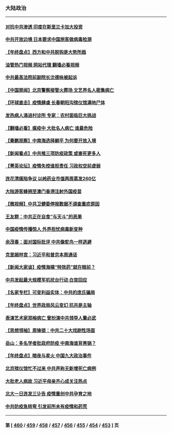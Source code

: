### 大陆政治
---
#### [对抗中共渗透 印度在斯里兰卡加大投资](../../pages/ncid277/n13892887.md?12280445) 
#### [中共开放边境 日本要求中国旅客做病毒检测](../../pages/ncid277/n13892983.md?12280445) 
#### [【年终盘点】西方和中共脱钩是大势所趋](../../pages/ncid277/n13887940.md?12280445) 
#### [油管热门视频 网站代理 翻墙必看视频](http://138.2.39.72:81/youtube.html?epic-marker?12280445)
#### [中共最高法院前副院长沈德咏被起诉](../../pages/ncid277/n13892729.md?12280445) 
#### [【中国禁闻】北京警察接管火葬场 文艺界名人密集病亡](../../pages/ncid277/n13892291.md?12280445) 
#### [【环球直击】疫情肆虐 长春朝阳沟殡仪馆满地尸体](../../pages/ncid277/n13892287.md?12280445) 
#### [发热病人涌进村诊所 专家：农村面临巨大挑战](../../pages/ncid277/n13892271.md?12280445) 
#### [【翻墙必看】瘟疫中 大批名人病亡 谁最危险](../../pages/ncid277/n13892453.md?12280445) 
#### [【秦鹏观察】中南海选择躺平 为何要开放入境](../../pages/ncid277/n13890092.md?12280445) 
#### [【新闻看点】中共推三项防疫政策 或害死更多人](../../pages/ncid277/n13892336.md?12280445) 
#### [【菁英论坛】疫情失控谁担责任 习政权空前虚弱](../../pages/ncid277/n13892293.md?12280445) 
#### [连花清瘟陷争议 以岭药业市值两周蒸发260亿](../../pages/ncid277/n13892219.md?12280445) 
#### [大陆游客蜂拥至澳门香港注射外国疫苗](../../pages/ncid277/n13892276.md?12280445) 
#### [【微视频】中共卫健委停报数据不调查重症原因](../../pages/ncid277/n13892191.md?12280445) 
#### [王友群：中共正在自食“与天斗”的恶果](../../pages/ncid277/n13892262.md?12280445) 
#### [中国疫情传播惊人 外界担忧病毒新变种](../../pages/ncid277/n13892265.md?12280445) 
#### [余茂春：面对国际批评 中共像鸵鸟一样逃避](../../pages/ncid277/n13892250.md?12280445) 
#### [克里姆林宫：习近平和普京本周通话](../../pages/ncid277/n13892138.md?12280445) 
#### [【新闻大家谈】疫情海啸“特效药”就在眼前？](../../pages/ncid277/n13892157.md?12280445) 
#### [中共发起最大规模军机扰台行动 白宫回应](../../pages/ncid277/n13892220.md?12280445) 
#### [【名家专栏】可变利益实体：中共的庞氏骗局](../../pages/ncid277/n13891659.md?12280445) 
#### [【年终盘点】世界政局风云变幻 抗共是主轴](../../pages/ncid277/n13885726.md?12280445) 
#### [表演艺术家郑榕病亡 曾扮演中共领导人董必武](../../pages/ncid277/n13892004.md?12280445) 
#### [【思想领袖】周锋锁：中共二十大戏剧性场面](../../pages/ncid277/n13882331.md?12280445) 
#### [岳山：多名学者批政府防疫 中南海谁背黑锅？](../../pages/ncid277/n13891807.md?12280445) 
#### [【年终盘点】暗夜与星火 中国九大政治事件](../../pages/ncid277/n13891171.md?12280445) 
#### [北京殡仪馆忙不过来 中共声称无新增死亡病例](../../pages/ncid277/n13891785.md?12280445) 
#### [大批老人病故 习近平母亲齐心成关注热点](../../pages/ncid277/n13891779.md?12280445) 
#### [北大一日连发三讣告 疫情重创中共孕育之地](../../pages/ncid277/n13891518.md?12280445) 
#### [中共防疫急转弯 引发前所未有疫情和药荒](../../pages/ncid277/n13891787.md?12280445) 

---
#### 第 [ [460](./460.md?12280445) / [459](./459.md?12280445) / [458](./458.md?12280445) / [457](./457.md?12280445) / [456](./456.md?12280445) / [455](./455.md?12280445) / [454](./454.md?12280445) / [453](./453.md?12280445) ] 页
